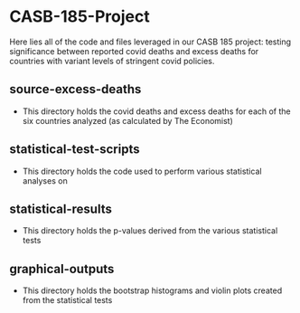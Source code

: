 # CASB-185-Project
Here lies all of the code and files leveraged in our CASB 185 project: testing significance between reported covid deaths and excess deaths for countries with variant levels of stringent covid policies.

## source-excess-deaths
- This directory holds the covid deaths and excess deaths for each of the six countries analyzed (as calculated by The Economist)
## statistical-test-scripts
- This directory holds the code used to perform various statistical analyses on
## statistical-results
- This directory holds the p-values derived from the various statistical tests
## graphical-outputs
- This directory holds the bootstrap histograms and violin plots created from the statistical tests
